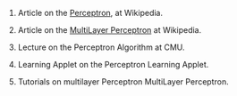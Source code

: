 1. Article on the [Perceptron](https://en.wikipedia.org/wiki/Perceptron), at Wikipedia.

2. Article on the [MultiLayer Perceptron](https://en.wikipedia.org/wiki/Multilayer_perceptron) at Wikipedia.

3. Lecture on the Perceptron Algorithm at CMU.

4. Learning Applet on the Perceptron Learning Applet.

5. Tutorials on multilayer Perceptron MultiLayer Perceptron.

